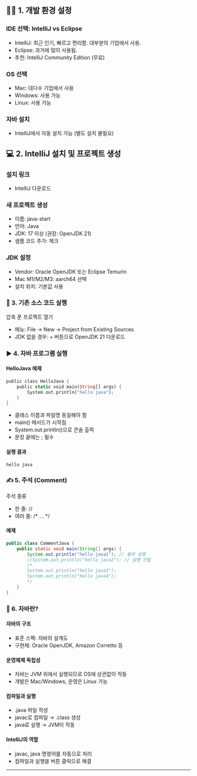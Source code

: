 ## 🧑‍💻 1. 개발 환경 설정
### IDE 선택: IntelliJ vs Eclipse
- IntelliJ: 최근 인기, 빠르고 편리함. 대부분의 기업에서 사용.
- Eclipse: 과거에 많이 사용됨.
- 추천: IntelliJ Community Edition (무료)
### OS 선택
- Mac: 대다수 기업에서 사용
- Windows: 사용 가능
- Linux: 사용 가능
### 자바 설치
- IntelliJ에서 자동 설치 가능 (별도 설치 불필요)

## 💻 2. IntelliJ 설치 및 프로젝트 생성
### 설치 링크
- IntelliJ 다운로드
### 새 프로젝트 생성
- 이름: java-start
- 언어: Java
- JDK: 17 이상 (권장: OpenJDK 21)
- 샘플 코드 추가: 체크
### JDK 설정
- Vendor: Oracle OpenJDK 또는 Eclipse Temurin
- Mac M1/M2/M3: aarch64 선택
- 설치 위치: 기본값 사용

### 📂 3. 기존 소스 코드 실행
압축 푼 프로젝트 열기
- 메뉴: File → New → Project from Existing Sources
- JDK 없을 경우: + 버튼으로 OpenJDK 21 다운로드

### ▶️ 4. 자바 프로그램 실행
#### HelloJava 예제
```rust
public class HelloJava {
    public static void main(String[] args) {
        System.out.println("hello java");
    }
}
```

- 클래스 이름과 파일명 동일해야 함
- main() 메서드가 시작점
- System.out.println()으로 콘솔 출력
- 문장 끝에는 ; 필수

#### 실행 결과
```
hello java
```


### ✍️ 5. 주석 (Comment)
주석 종류
- 한 줄: //
- 여러 줄: /* ... */
#### 예제
```java
public class CommentJava {
    public static void main(String[] args) {
        System.out.println("hello java1"); // 출력 설명
        //System.out.println("hello java2"); // 실행 안됨
        /*
        System.out.println("hello java3");
        System.out.println("hello java4");
        */
    }
}
```

### 📘 6. 자바란?
#### 자바의 구조
- 표준 스펙: 자바의 설계도
- 구현체: Oracle OpenJDK, Amazon Corretto 등
#### 운영체제 독립성
- 자바는 JVM 위에서 실행되므로 OS에 상관없이 작동
- 개발은 Mac/Windows, 운영은 Linux 가능
#### 컴파일과 실행
- .java 파일 작성
- javac로 컴파일 → .class 생성
- java로 실행 → JVM이 작동
#### IntelliJ의 역할
- javac, java 명령어를 자동으로 처리
- 컴파일과 실행을 버튼 클릭으로 해결

---
